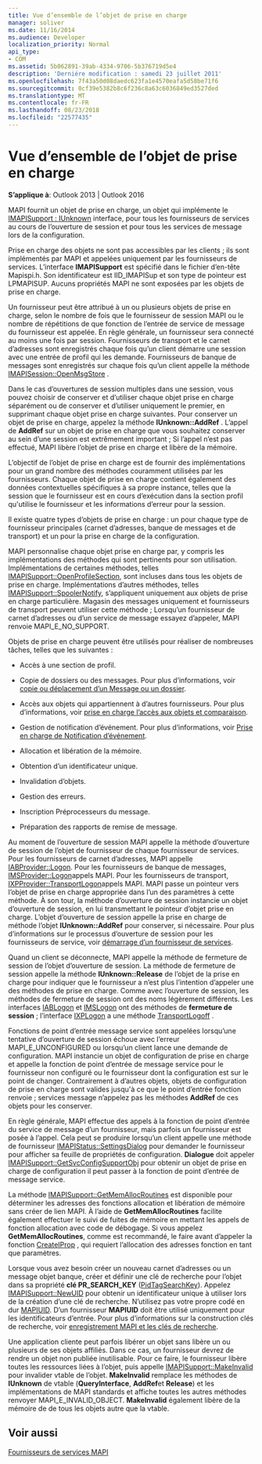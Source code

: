 ```yaml
---
title: Vue d’ensemble de l’objet de prise en charge
manager: soliver
ms.date: 11/16/2014
ms.audience: Developer
localization_priority: Normal
api_type:
- COM
ms.assetid: 5b062891-39ab-4334-9706-5b376719d5e4
description: 'Derniére modification : samedi 23 juillet 2011'
ms.openlocfilehash: 7f43a50d08daedc623fa1e4570eafa5d58be71f6
ms.sourcegitcommit: 0cf39e5382b8c6f236c8a63c6036849ed3527ded
ms.translationtype: MT
ms.contentlocale: fr-FR
ms.lasthandoff: 08/23/2018
ms.locfileid: "22577435"
---
```

# <a name="support-object-overview"></a>Vue d’ensemble de l’objet de prise en charge

  
  
**S’applique à**: Outlook 2013 | Outlook 2016 
  
MAPI fournit un objet de prise en charge, un objet qui implémente le [IMAPISupport : IUnknown](imapisupportiunknown.md) interface, pour tous les fournisseurs de services au cours de l’ouverture de session et pour tous les services de message lors de la configuration. 
  
Prise en charge des objets ne sont pas accessibles par les clients ; ils sont implémentés par MAPI et appelées uniquement par les fournisseurs de services. L’interface **IMAPISupport** est spécifié dans le fichier d’en-tête Mapispi.h. Son identificateur est IID_IMAPISup et son type de pointeur est LPMAPISUP. Aucuns propriétés MAPI ne sont exposées par les objets de prise en charge. 
  
Un fournisseur peut être attribué à un ou plusieurs objets de prise en charge, selon le nombre de fois que le fournisseur de session MAPI ou le nombre de répétitions de que fonction de l’entrée de service de message du fournisseur est appelée. En règle générale, un fournisseur sera connecté au moins une fois par session. Fournisseurs de transport et le carnet d’adresses sont enregistrés chaque fois qu’un client démarre une session avec une entrée de profil qui les demande. Fournisseurs de banque de messages sont enregistrés sur chaque fois qu’un client appelle la méthode [IMAPISession::OpenMsgStore](imapisession-openmsgstore.md) . 
  
Dans le cas d’ouvertures de session multiples dans une session, vous pouvez choisir de conserver et d’utiliser chaque objet prise en charge séparément ou de conserver et d’utiliser uniquement le premier, en supprimant chaque objet prise en charge suivantes. Pour conserver un objet de prise en charge, appelez la méthode **IUnknown::AddRef** . L’appel de **AddRef** sur un objet de prise en charge que vous souhaitez conserver au sein d’une session est extrêmement important ; Si l’appel n’est pas effectué, MAPI libère l’objet de prise en charge et libère de la mémoire. 
  
L’objectif de l’objet de prise en charge est de fournir des implémentations pour un grand nombre des méthodes couramment utilisées par les fournisseurs. Chaque objet de prise en charge contient également des données contextuelles spécifiques à sa propre instance, telles que la session que le fournisseur est en cours d’exécution dans la section profil qu'utilise le fournisseur et les informations d’erreur pour la session. 
  
Il existe quatre types d’objets de prise en charge : un pour chaque type de fournisseur principales (carnet d’adresses, banque de messages et de transport) et un pour la prise en charge de la configuration. 
  
MAPI personnalise chaque objet prise en charge par, y compris les implémentations des méthodes qui sont pertinents pour son utilisation. Implémentations de certaines méthodes, telles [IMAPISupport::OpenProfileSection](imapisupport-openprofilesection.md), sont incluses dans tous les objets de prise en charge. Implémentations d’autres méthodes, telles [IMAPISupport::SpoolerNotify](imapisupport-spoolernotify.md), s’appliquent uniquement aux objets de prise en charge particulière. Magasin des messages uniquement et fournisseurs de transport peuvent utiliser cette méthode ; Lorsqu’un fournisseur de carnet d’adresses ou d’un service de message essayez d’appeler, MAPI renvoie MAPI_E_NO_SUPPORT.
  
Objets de prise en charge peuvent être utilisés pour réaliser de nombreuses tâches, telles que les suivantes :
  
- Accès à une section de profil.
    
- Copie de dossiers ou des messages. Pour plus d’informations, voir [copie ou déplacement d’un Message ou un dossier](copying-or-moving-a-message-or-a-folder.md).
    
- Accès aux objets qui appartiennent à d’autres fournisseurs. Pour plus d’informations, voir [prise en charge l’accès aux objets et comparaison](supporting-object-access-and-comparison.md). 
    
- Gestion de notification d’événement. Pour plus d’informations, voir [Prise en charge de Notification d’événement](supporting-event-notification.md).
    
- Allocation et libération de la mémoire.
    
- Obtention d’un identificateur unique.
    
- Invalidation d’objets.
    
- Gestion des erreurs.
    
- Inscription Préprocesseurs du message. 
    
- Préparation des rapports de remise de message. 
    
Au moment de l’ouverture de session MAPI appelle la méthode d’ouverture de session de l’objet de fournisseur de chaque fournisseur de services. Pour les fournisseurs de carnet d’adresses, MAPI appelle [IABProvider::Logon](iabprovider-logon.md). Pour les fournisseurs de banque de messages, [IMSProvider::Logon](imsprovider-logon.md)appels MAPI. Pour les fournisseurs de transport, [IXPProvider::TransportLogon](ixpprovider-transportlogon.md)appels MAPI. MAPI passe un pointeur vers l’objet de prise en charge appropriée dans l’un des paramètres à cette méthode. À son tour, la méthode d’ouverture de session instancie un objet d’ouverture de session, en lui transmettant le pointeur d’objet prise en charge. L’objet d’ouverture de session appelle la prise en charge de méthode l’objet **IUnknown::AddRef** pour conserver, si nécessaire. Pour plus d’informations sur le processus d’ouverture de session pour les fournisseurs de service, voir [démarrage d’un fournisseur de services](starting-a-service-provider.md).
  
Quand un client se déconnecte, MAPI appelle la méthode de fermeture de session de l’objet d’ouverture de session. La méthode de fermeture de session appelle la méthode **IUnknown::Release** de l’objet de la prise en charge pour indiquer que le fournisseur a n’est plus l’intention d’appeler une des méthodes de prise en charge. Comme avec l’ouverture de session, les méthodes de fermeture de session ont des noms légèrement différents. Les interfaces [IABLogon](iablogoniunknown.md) et [IMSLogon](imslogoniunknown.md) ont des méthodes de **fermeture de session** ; l’interface [IXPLogon](ixplogoniunknown.md) a une méthode [TransportLogoff](ixplogon-transportlogoff.md) . 
  
Fonctions de point d’entrée message service sont appelées lorsqu’une tentative d’ouverture de session échoue avec l’erreur MAPI_E_UNCONFIGURED ou lorsqu’un client lance une demande de configuration. MAPI instancie un objet de configuration de prise en charge et appelle la fonction de point d’entrée de message service pour le fournisseur non configuré ou le fournisseur dont la configuration est sur le point de changer. Contrairement à d’autres objets, objets de configuration de prise en charge sont valides jusqu'à ce que le point d’entrée fonction renvoie ; services message n’appelez pas les méthodes **AddRef** de ces objets pour les conserver. 
  
En règle générale, MAPI effectue des appels à la fonction de point d’entrée du service de message d’un fournisseur, mais parfois un fournisseur est posée à l’appel. Cela peut se produire lorsqu’un client appelle une méthode de fournisseur [IMAPIStatus::SettingsDialog](imapistatus-settingsdialog.md) pour demander le fournisseur pour afficher sa feuille de propriétés de configuration. **Dialogue** doit appeler [IMAPISupport::GetSvcConfigSupportObj](imapisupport-getsvcconfigsupportobj.md) pour obtenir un objet de prise en charge de configuration il peut passer à la fonction de point d’entrée de message service. 
  
La méthode [IMAPISupport::GetMemAllocRoutines](imapisupport-getmemallocroutines.md) est disponible pour déterminer les adresses des fonctions allocation et libération de mémoire sans créer de lien MAPI. À l’aide de **GetMemAllocRoutines** facilite également effectuer le suivi de fuites de mémoire en mettant les appels de fonction allocation avec code de débogage. Si vous appelez **GetMemAllocRoutines**, comme est recommandé, le faire avant d’appeler la fonction [CreateIProp](createiprop.md) , qui requiert l’allocation des adresses fonction en tant que paramètres. 
  
Lorsque vous avez besoin créer un nouveau carnet d’adresses ou un message objet banque, créer et définir une clé de recherche pour l’objet dans sa propriété **clé PR_SEARCH_KEY** ([PidTagSearchKey](pidtagsearchkey-canonical-property.md)). Appelez [IMAPISupport::NewUID](imapisupport-newuid.md) pour obtenir un identificateur unique à utiliser lors de la création d’une clé de recherche. N’utilisez pas votre propre codé en dur [MAPIUID](mapiuid.md). D’un fournisseur **MAPIUID** doit être utilisé uniquement pour les identificateurs d’entrée. Pour plus d’informations sur la construction clés de recherche, voir [enregistrement MAPI et les clés de recherche](mapi-record-and-search-keys.md).
  
Une application cliente peut parfois libérer un objet sans libère un ou plusieurs de ses objets affiliés. Dans ce cas, un fournisseur devrez de rendre un objet non publiée inutilisable. Pour ce faire, le fournisseur libère toutes les ressources liées à l’objet, puis appelle [IMAPISupport::MakeInvalid](imapisupport-makeinvalid.md) pour invalider vtable de l’objet. **MakeInvalid** remplace les méthodes de **IUnknown** de vtable (**QueryInterface**, **AddRef**et **Release**) et les implémentations de MAPI standards et affiche toutes les autres méthodes renvoyer MAPI_E_INVALID_OBJECT. **MakeInvalid** également libère de la mémoire de de tous les objets autre que la vtable. 
  
## <a name="see-also"></a>Voir aussi



[Fournisseurs de services MAPI](mapi-service-providers.md)

